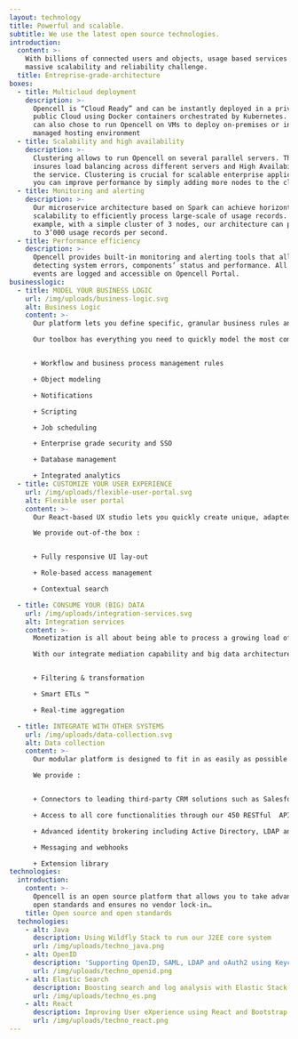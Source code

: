 ```yaml
---
layout: technology
title: Powerful and scalable.
subtitle: We use the latest open source technologies.
introduction:
  content: >-
    With billions of connected users and objects, usage based services face a
    massive scalability and reliability challenge.
  title: Entreprise-grade-architecture
boxes:
  - title: Multicloud deployment
    description: >-
      Opencell is “Cloud Ready” and can be instantly deployed in a private or a
      public Cloud using Docker containers orchestrated by Kubernetes. But you
      can also chose to run Opencell on VMs to deploy on-premises or in a
      managed hosting environment
  - title: Scalability and high availability
    description: >-
      Clustering allows to run Opencell on several parallel servers. This
      insures load balancing across different servers and High Availability of
      the service. Clustering is crucial for scalable enterprise applications as
      you can improve performance by simply adding more nodes to the cluster.
  - title: Monitoring and alerting
    description: >-
      Our microservice architecture based on Spark can achieve horizontal
      scalability to efficiently process large-scale of usage records. For
      example, with a simple cluster of 3 nodes, our architecture can process up
      to 3’000 usage records per second.
  - title: Performance efficiency
    description: >-
      Opencell provides built-in monitoring and alerting tools that allow
      detecting system errors, components’ status and performance. All relevant
      events are logged and accessible on Opencell Portal.
businesslogic:
  - title: MODEL YOUR BUSINESS LOGIC
    url: /img/uploads/business-logic.svg
    alt: Business Logic
    content: >-
      Our platform lets you define specific, granular business rules and  processing logic for each service you need to run your business.

      Our toolbox has everything you need to quickly model the most complex business requirements:


      + Workflow and business process management rules

      + Object modeling

      + Notifications

      + Scripting

      + Job scheduling

      + Enterprise grade security and SSO

      + Database management

      + Integrated analytics
  - title: CUSTOMIZE YOUR USER EXPERIENCE
    url: /img/uploads/flexible-user-portal.svg
    alt: Flexible user portal
    content: >-
      Our React-based UX studio lets you quickly create unique, adapted experiences for your internal users, business partners and customers without needing to  integrate third-party apps.

      We provide out-of-the box :


      + Fully responsive UI lay-out

      + Role-based access management

      + Contextual search

  - title: CONSUME YOUR (BIG) DATA
    url: /img/uploads/integration-services.svg
    alt: Integration services
    content: >-
      Monetization is all about being able to process a growing load of data coming from sensors & devices as well as other apps and services.

      With our integrate mediation capability and big data architecture, we provide the tools you need to handle data at scale  including :


      + Filtering & transformation

      + Smart ETLs ™

      + Real-time aggregation

  - title: INTEGRATE WITH OTHER SYSTEMS
    url: /img/uploads/data-collection.svg
    alt: Data collection
    content: >-
      Our modular platform is designed to fit in as easily as possible with the rest of your IT ecosystem including ERP/CRM/eCommerce applications, cloud services, authentication services etc.

      We provide :


      + Connectors to leading third-party CRM solutions such as Salesforce or Dynamics 365.

      + Access to all core functionalities through our 450 RESTful  APIs

      + Advanced identity brokering including Active Directory, LDAP and social logins

      + Messaging and webhooks

      + Extension library
technologies:
  introduction:
    content: >-
      Opencell is an open source platform that allows you to take advantage of
      open standards and ensures no vendor lock-in…
    title: Open source and open standards
  technologies:
    - alt: Java
      description: Using Wildfly Stack to run our J2EE core system
      url: /img/uploads/techno_java.png
    - alt: OpenID
      description: 'Supporting OpenID, SAML, LDAP and oAuth2 using Keycloak'
      url: /img/uploads/techno_openid.png
    - alt: Elastic Search
      description: Boosting search and log analysis with Elastic Stack
      url: /img/uploads/techno_es.png
    - alt: React
      description: Improving User eXperience using React and Bootstrap
      url: /img/uploads/techno_react.png
---
```


